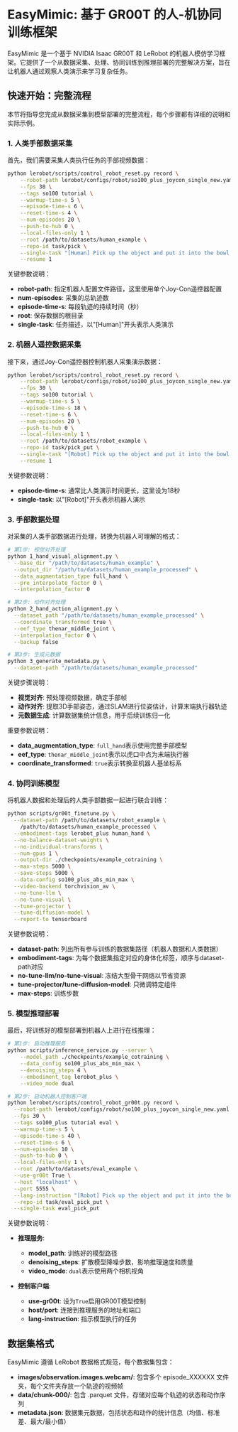 # EasyMimic: 基于 GR00T 的人-机协同训练框架

EasyMimic 是一个基于 NVIDIA Isaac GR00T 和 LeRobot 的机器人模仿学习框架。它提供了一个从数据采集、处理、协同训练到推理部署的完整解决方案，旨在让机器人通过观察人类演示来学习复杂任务。

## 快速开始：完整流程

本节将指导您完成从数据采集到模型部署的完整流程，每个步骤都有详细的说明和实际示例。

### 1. 人类手部数据采集

首先，我们需要采集人类执行任务的手部视频数据：

```bash
python lerobot/scripts/control_robot_reset.py record \
    --robot-path lerobot/configs/robot/so100_plus_joycon_single_new.yaml \
    --fps 30 \
    --tags so100 tutorial \
    --warmup-time-s 5 \
    --episode-time-s 6 \
    --reset-time-s 4 \
    --num-episodes 20 \
    --push-to-hub 0 \
    --local-files-only 1 \
    --root /path/to/datasets/human_example \
    --repo-id task/pick \
    --single-task "[Human] Pick up the object and put it into the bowl." \
    --resume 1
```

关键参数说明：
- **robot-path**: 指定机器人配置文件路径，这里使用单个Joy-Con遥控器配置
- **num-episodes**: 采集的总轨迹数
- **episode-time-s**: 每段轨迹的持续时间（秒）
- **root**: 保存数据的根目录
- **single-task**: 任务描述，以"[Human]"开头表示人类演示

### 2. 机器人遥控数据采集

接下来，通过Joy-Con遥控器控制机器人采集演示数据：

```bash
python lerobot/scripts/control_robot_reset.py record \
    --robot-path lerobot/configs/robot/so100_plus_joycon_single_new.yaml \
    --fps 30 \
    --tags so100 tutorial \
    --warmup-time-s 5 \
    --episode-time-s 18 \
    --reset-time-s 6 \
    --num-episodes 20 \
    --push-to-hub 0 \
    --local-files-only 1 \
    --root /path/to/datasets/robot_example \
    --repo-id task/pick_put \
    --single-task "[Robot] Pick up the object and put it into the bowl." \
    --resume 1
```

关键参数说明：
- **episode-time-s**: 通常比人类演示时间更长，这里设为18秒
- **single-task**: 以"[Robot]"开头表示机器人演示

### 3. 手部数据处理

对采集的人类手部数据进行处理，转换为机器人可理解的格式：

```bash
# 第1步: 视觉对齐处理
python 1_hand_visual_alignment.py \
  --base_dir "/path/to/datasets/human_example" \
  --output_dir "/path/to/datasets/human_example_processed" \
  --data_augmentation_type full_hand \
  --pre_interpolate_factor 0 \
  --interpolation_factor 0

# 第2步: 动作对齐处理
python 2_hand_action_alignment.py \
  --dataset_path "/path/to/datasets/human_example_processed" \
  --coordinate_transformed true \
  --eef_type thenar_middle_joint \
  --interpolation_factor 0 \
  --backup false

# 第3步: 生成元数据
python 3_generate_metadata.py \
  --dataset-path "/path/to/datasets/human_example_processed"
```

关键步骤说明：
- **视觉对齐**: 预处理视频数据，确定手部帧
- **动作对齐**: 提取3D手部姿态，通过SLAM进行位姿估计，计算末端执行器轨迹
- **元数据生成**: 计算数据集统计信息，用于后续训练归一化

重要参数说明：
- **data_augmentation_type**: `full_hand`表示使用完整手部模型
- **eef_type**: `thenar_middle_joint`表示以虎口中点为末端执行器
- **coordinate_transformed**: `true`表示转换至机器人基坐标系

### 4. 协同训练模型

将机器人数据和处理后的人类手部数据一起进行联合训练：

```bash
python scripts/gr00t_finetune.py \
  --dataset-path /path/to/datasets/robot_example \
    /path/to/datasets/human_example_processed \
  --embodiment-tags lerobot_plus human_hand \
  --no-balance-dataset-weights \
  --no-individual-transforms \
  --num-gpus 1 \
  --output-dir ./checkpoints/example_cotraining \
  --max-steps 5000 \
  --save-steps 5000 \
  --data-config so100_plus_abs_min_max \
  --video-backend torchvision_av \
  --no-tune-llm \
  --no-tune-visual \
  --tune-projector \
  --tune-diffusion-model \
  --report-to tensorboard
```

关键参数说明：
- **dataset-path**: 列出所有参与训练的数据集路径（机器人数据和人类数据）
- **embodiment-tags**: 为每个数据集指定对应的身体化标签，顺序与dataset-path对应
- **no-tune-llm/no-tune-visual**: 冻结大型骨干网络以节省资源
- **tune-projector/tune-diffusion-model**: 只微调特定组件
- **max-steps**: 训练步数

### 5. 模型推理部署

最后，将训练好的模型部署到机器人上进行在线推理：

```bash
# 第1步: 启动推理服务
python scripts/inference_service.py --server \
    --model_path ./checkpoints/example_cotraining \
    --data_config so100_plus_abs_min_max \
    --denoising_steps 4 \
    --embodiment_tag lerobot_plus \
    --video_mode dual

# 第2步: 启动机器人控制客户端
python lerobot/scripts/control_robot_gr00t.py record \
  --robot-path lerobot/configs/robot/so100_plus_joycon_single_new.yaml \
  --fps 30 \
  --tags so100_plus tutorial eval \
  --warmup-time-s 5 \
  --episode-time-s 40 \
  --reset-time-s 6 \
  --num-episodes 10 \
  --push-to-hub 0 \
  --local-files-only 1 \
  --root /path/to/datasets/eval_example \
  --use-gr00t True \
  --host "localhost" \
  --port 5555 \
  --lang-instruction "[Robot] Pick up the object and put it into the bowl." \
  --repo-id task/eval_pick_put \
  --single-task eval_pick_put
```

关键参数说明：
- **推理服务**:
  - **model_path**: 训练好的模型路径
  - **denoising_steps**: 扩散模型降噪步数，影响推理速度和质量
  - **video_mode**: `dual`表示使用两个相机视角

- **控制客户端**:
  - **use-gr00t**: 设为`True`启用GR00T模型控制
  - **host/port**: 连接到推理服务的地址和端口
  - **lang-instruction**: 指示模型执行的任务


## 数据集格式

EasyMimic 遵循 LeRobot 数据格式规范，每个数据集包含：

- **images/observation.images.webcam/**: 包含多个 episode_XXXXXX 文件夹，每个文件夹存放一个轨迹的视频帧
- **data/chunk-000/**: 包含 .parquet 文件，存储对应每个轨迹的状态和动作序列
- **metadata.json**: 数据集元数据，包括状态和动作的统计信息（均值、标准差、最大/最小值）
